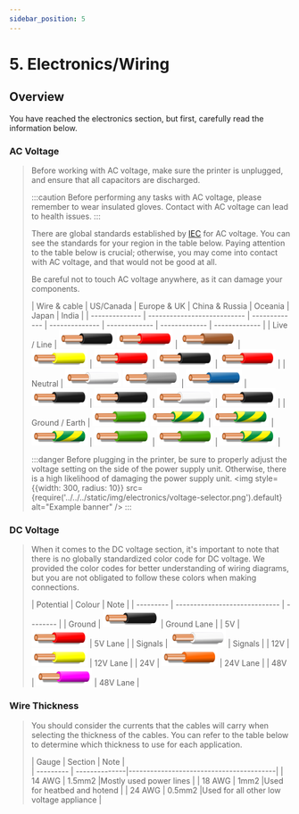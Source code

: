 ```yaml
---
sidebar_position: 5
---
```




# 5. Electronics/Wiring
## Overview
 You have reached the electronics section, but first, carefully read the information below.

### AC Voltage

>Before working with AC voltage, make sure the printer is unplugged, and ensure that all capacitors are discharged.
>
> :::caution
Before performing any tasks with AC voltage, please remember to wear insulated gloves. Contact with AC voltage can lead to health issues.
:::
>
> There are global standards established by [IEC](https://www.iec.ch/homepage) for AC voltage. You can see the standards for your region in the table below. Paying attention to the table below is crucial; otherwise, you may come into contact with AC voltage, and that would not be good at all.
>
> Be careful not to touch AC voltage anywhere, as it can damage your components.
> 
> | Wire & cable  | US/Canada                   | Europe & UK   | China & Russia | Oceania       | Japan         | India         |
 | -------------- | --------------------------- | ------------- | -------------- | ------------- | ------------- | ------------- |
 | Live / Line    | ![black wire] ![red wire]   | ![brown wire] | ![yellow wire] | ![red wire]   | ![black wire] | ![red wire]   |
 | Neutral        | ![white wire] ![grey wire]  | ![blue wire]  | ![black wire]  | ![black wire] | ![white wire] | ![black wire] |
 | Ground / Earth | ![green wire] ![earth wire] | ![earth wire] | ![earth wire]  | ![green wire] | ![green wire] | ![earth wire] |
>
> :::danger
Before plugging in the printer, be sure to properly adjust the voltage setting on the side of the power supply unit. Otherwise, there is a high likelihood of damaging the power supply unit.
<img
  style={{width: 300, radius: 10}}
  src={require('../../../static/img/electronics/voltage-selector.png').default}
  alt="Example banner" 
/>
:::

### DC Voltage
>When it comes to the DC voltage section, it's important to note that there is no globally standardized color code for DC voltage. We provided the color codes for better understanding of wiring diagrams, but you are not obligated to follow these colors when making connections.
>
>| Potential | Colour                       | Note        |
| --------- | ----------------------------- | --------    |
| Ground    | ![black wire]                 | Ground Lane |
| 5V        | ![red wire]                   | 5V Lane     |
| Signals   | ![white wire]                 | Signals     |
| 12V       | ![yellow wire]                | 12V Lane    |
| 24V       | ![orange wire]                | 24V Lane    |
| 48V       | ![purple wire]                | 48V Lane    |

### Wire Thickness
>You should consider the currents that the cables will carry when selecting the thickness of the cables. You can refer to the table below to determine which thickness to use for each application.
>
>| Gauge     |     Section   |            Note                         |                  
| --------- | --------------|-----------------------------------------| 
| 14 AWG    | 1.5mm2        |Mostly used power lines                  |
| 18 AWG    | 1mm2          |Used for heatbed and hotend              |
| 24 AWG    | 0.5mm2        |Used for all other low voltage appliance |






[black wire]: /img/electronics/wire-black.png
[blue wire]: /img/electronics/wire-blue.png
[brown wire]: /img/electronics/wire-brown.png
[green wire]: /img/electronics/wire-green.png
[earth wire]: /img/electronics/wire-green-yellow.png
[grey wire]: /img/electronics/wire-grey.png
[orange wire]: /img/electronics/wire-orange.png
[purple wire]: /img/electronics/wire-purple.png
[red wire]: /img/electronics/wire-red.png
[white wire]: /img/electronics/wire-white.png
[yellow wire]: /img/electronics/wire-yellow.png
[CEI/IEC 60446]: https://webstore.iec.ch/p-preview/info_iec60446%7Bed4.0%7Den.pdf
